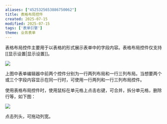 ```yaml
---
aliases: ["4525325653886750062"]
title: 表格布局控件
created: 2025-07-15
modified: 2025-07-15
tags: ['表单引擎']
theme: 业务表单
---
```


表格布局控件主要用于以表格的形式展示表单中的字段内容。表格布局控件仅支持[[显示设置|显示设置]]。

![](https://myhelpdoc.oss-cn-heyuan.aliyuncs.com/mdimages/43ce5212c6750393bb94af50c8abd869.jpg)

上图中表单编辑器中前两个控件分别为一行两列布局和一行三列布局。当想要两个或三个字段内容显示在同一行时，可使用一行两列和一行三列布局控件。

使用表格布局控件时，使用鼠标在单元格上点击右键，可合并，拆分单元格，删除行等，如下图：

![](https://myhelpdoc.oss-cn-heyuan.aliyuncs.com/mdimages/009a809c70e6337c439932fa69b85701.jpg)

点击列头，可拖动列宽。


